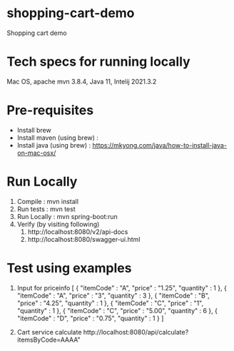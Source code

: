 # shopping-cart-demo
Shopping cart demo

# Tech specs for running locally 
Mac OS, apache mvn 3.8.4, Java 11, Intelij 2021.3.2

# Pre-requisites
- Install brew
- Install maven (using brew) :
- Install java (using brew) : https://mkyong.com/java/how-to-install-java-on-mac-osx/

# Run Locally
1. Compile : mvn install
2. Run tests : mvn test
3. Run Locally :  mvn spring-boot:run
4. Verify (by visiting following)
   1. http://localhost:8080/v2/api-docs
   2. http://localhost:8080/swagger-ui.html

# Test using examples
1. Input for priceinfo
[ { "itemCode" : "A", "price" : "1.25", "quantity" : 1 },
  { "itemCode" : "A", "price" : "3", "quantity" : 3 },
  { "itemCode" : "B", "price" : "4.25", "quantity" : 1 },
  { "itemCode" : "C", "price" : "1", "quantity" : 1 },
  { "itemCode" : "C", "price" : "5.00", "quantity" : 6 },
  { "itemCode" : "D", "price" : "0.75", "quantity" : 1 }
]

2. Cart service calculate
     http://localhost:8080/api/calculate?itemsByCode=AAAA"


